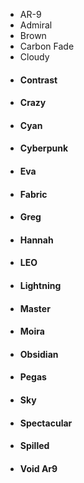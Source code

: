 - AR-9
- Admiral
- Brown
- Carbon Fade
- Cloudy
- #### Contrast
- #### Crazy
- #### Cyan
- #### Cyberpunk
- #### Eva
- #### Fabric
- #### Greg
- #### Hannah
- #### LEO
- #### Lightning
- #### Master
- #### Moira
- #### Obsidian
- #### Pegas
- #### Sky
- #### Spectacular
- #### Spilled
- #### Void Ar9
